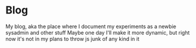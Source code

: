 # Blog
My blog, aka the place where I document my experiments as a newbie sysadmin and other stuff
Maybe one day I'll make it more dynamic, but right now it's not in my plans to throw js junk of any kind in it
